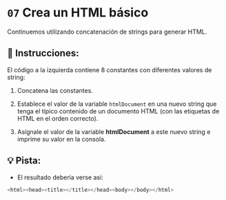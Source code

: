 # `07` Crea un HTML básico

Continuemos utilizando concatenación de strings para generar HTML.

## 📝  Instrucciones:

El código a la izquierda contiene 8 constantes con diferentes valores de string:

1. Concatena las constantes. 

2. Establece el valor de la variable `htmlDocument` en una nuevo string que tenga el típico contenido de un documento HTML (con las etiquetas de HTML en el orden correcto).

3. Asígnale el valor de la variable **htmlDocument** a este nuevo string e imprime su valor en la consola.

## 💡 Pista:

+ El resultado debería verse así:

```js
<html><head><title></title></head><body></body></html>
```
